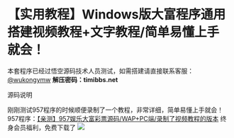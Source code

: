 # 【实用教程】Windows版大富程序通用搭建视频教程+文字教程/简单易懂上手就会！

本套程序已经过悟空源码技术人员测试，如需搭建请直接联系客服：[@wukongymw](http://t.me/wukongymw)
**解压密码：timibbs.net**

源码说明

刚刚测试957程序的时候顺便录制了一个教程，非常详细，简单易懂上手就会！
957程序：[【亲测】957娱乐大富彩票源码/WAP+PC端/录制了视频教程的版本](https://wukongymw.com/200556.html)
终身会员福利，免费下载了
[![](https://wukongymw.com/wp-content/uploads/2023/10/1698166885-b1d59de08901f42.png)](https://wukongymw.com/wp-content/uploads/2023/10/1698166885-b1d59de08901f42.png)